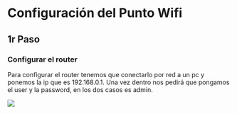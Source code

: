 # Configuración del Punto Wifi

## 1r Paso

### Configurar el router 
Para configurar el router tenemos que conectarlo por red a un pc y ponemos la ip que es 192.168.0.1. Una vez dentro nos pedirá que pongamos el user y la password, en los dos casos es admin.

![](../img/puntowifi1.jpg)
